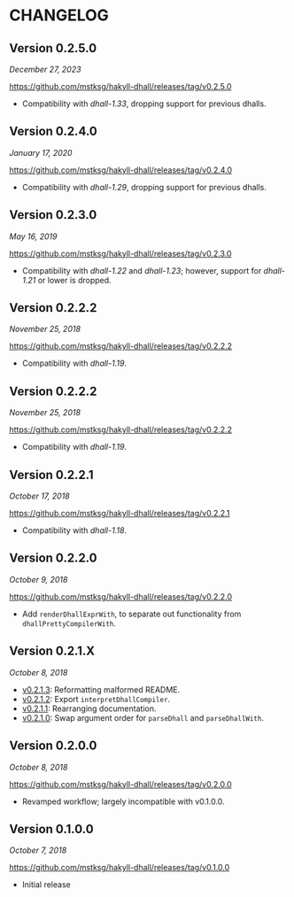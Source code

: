 CHANGELOG
=========

Version 0.2.5.0
---------------

*December 27, 2023*

<https://github.com/mstksg/hakyll-dhall/releases/tag/v0.2.5.0>

*   Compatibility with *dhall-1.33*, dropping support for previous dhalls.

Version 0.2.4.0
---------------

*January 17, 2020*

<https://github.com/mstksg/hakyll-dhall/releases/tag/v0.2.4.0>

*   Compatibility with *dhall-1.29*, dropping support for previous dhalls.

Version 0.2.3.0
---------------

*May 16, 2019*

<https://github.com/mstksg/hakyll-dhall/releases/tag/v0.2.3.0>

*   Compatibility with *dhall-1.22* and *dhall-1.23*; however, support for
    *dhall-1.21* or lower is dropped.

Version 0.2.2.2
---------------

*November 25, 2018*

<https://github.com/mstksg/hakyll-dhall/releases/tag/v0.2.2.2>

*   Compatibility with *dhall-1.19*.

Version 0.2.2.2
---------------

*November 25, 2018*

<https://github.com/mstksg/hakyll-dhall/releases/tag/v0.2.2.2>

*   Compatibility with *dhall-1.19*.

Version 0.2.2.1
---------------

*October 17, 2018*

<https://github.com/mstksg/hakyll-dhall/releases/tag/v0.2.2.1>

*   Compatibility with *dhall-1.18*.

Version 0.2.2.0
---------------

*October 9, 2018*

<https://github.com/mstksg/hakyll-dhall/releases/tag/v0.2.2.0>

*   Add `renderDhallExprWith`, to separate out functionality from
    `dhallPrettyCompilerWith`.

Version 0.2.1.X
---------------

*October 8, 2018*


*   [v0.2.1.3][]: Reformatting malformed README.
*   [v0.2.1.2][]: Export `interpretDhallCompiler`.
*   [v0.2.1.1][]: Rearranging documentation.
*   [v0.2.1.0][]: Swap argument order for `parseDhall` and `parseDhallWith`.

[v0.2.1.0]: https://github.com/mstksg/hakyll-dhall/releases/tag/v0.2.1.0
[v0.2.1.1]: https://github.com/mstksg/hakyll-dhall/releases/tag/v0.2.1.1
[v0.2.1.2]: https://github.com/mstksg/hakyll-dhall/releases/tag/v0.2.1.2
[v0.2.1.3]: https://github.com/mstksg/hakyll-dhall/releases/tag/v0.2.1.3

Version 0.2.0.0
---------------

*October 8, 2018*

<https://github.com/mstksg/hakyll-dhall/releases/tag/v0.2.0.0>

*   Revamped workflow; largely incompatible with v0.1.0.0.

Version 0.1.0.0
---------------

*October 7, 2018*

<https://github.com/mstksg/hakyll-dhall/releases/tag/v0.1.0.0>

*   Initial release
